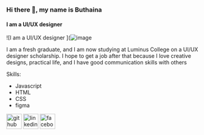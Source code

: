
### Hi there 👋, my name is Buthaina 
#### I am a UI/UX  designer 
![I am a UI/UX  designer ](![image](https://user-images.githubusercontent.com/113937040/235498140-c1a9ee2e-036e-4d4e-9ade-a2fa652adc52.png)

I am a fresh graduate, and I am now studying at Luminus College on a UI/UX designer scholarship. I hope to get a job after that because I love creative designs, practical life, and I have good communication skills with others

Skills: 
* Javascript 
* HTML 
* CSS
* figma 


[<img src='https://cdn.jsdelivr.net/npm/simple-icons@3.0.1/icons/github.svg' alt='github' height='40'>](https://github.com/https://github.com/ButhainaAbuJado)  [<img src='https://cdn.jsdelivr.net/npm/simple-icons@3.0.1/icons/linkedin.svg' alt='linkedin' height='40'>](https://www.linkedin.com/in/https://www.linkedin.com/in/buthaina-abu-jado-7b058a261/)  [<img src='https://cdn.jsdelivr.net/npm/simple-icons@3.0.1/icons/facebook.svg' alt='facebook' height='40'>](https://www.facebook.com/https://www.facebook.com/buthaina.sufian?mibextid=ZbWKwL)  






